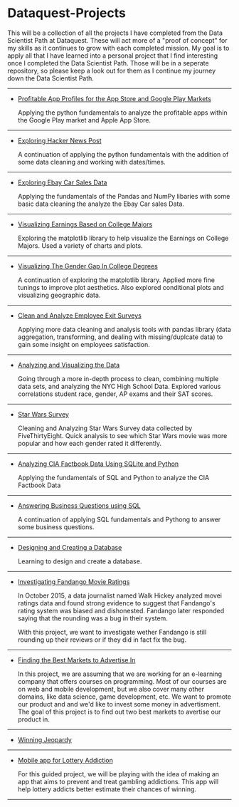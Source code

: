 # Dataquest-Projects
This will be a collection of all the projects I have completed from the Data Scientist Path at Dataquest. These will act more of a "proof of concept" for my skills as it continues to grow with each completed mission. My goal is to apply all that I have learned into a personal project that I find interesting once I completed the Data Scientist Path. Those will be in a seperate repository, so please keep a look out for them as I continue my journey down the Data Scientist Path.
____
* [Profitable App Profiles for the App Store and Google Play Markets](https://github.com/jcancheta92/Dataquest-Projects/blob/master/1_Profitable_Apps.ipynb)

    Applying the python fundamentals to analyze the profitable apps within the Google Play market and Apple App Store.
____
* [Exploring Hacker News Post](https://github.com/jcancheta92/Dataquest-Projects/blob/master/2_Exploring%20Hacker%20News%20Post.ipynb)

    A continuation of applying the python fundamentals with the addition of some data cleaning and working with dates/times.
____
* [Exploring Ebay Car Sales Data](https://github.com/jcancheta92/Dataquest-Projects/blob/master/3_Exploring%20Ebay%20Car%20Sales%20Data.ipynb)

   Applying the fundamentals of the Pandas and NumPy libaries with some basic data cleaning the analyze the Ebay Car sales Data.
____
* [Visualizing Earnings Based on College Majors](https://github.com/jcancheta92/Dataquest-Projects/blob/master/4_Visualizing%20Earnings%20Based%20on%20College%20Majors.ipynb)

   Exploring the matplotlib library to help visualize the Earnings on College Majors. Used a variety of charts and plots.
____
* [Visualizing The Gender Gap In College Degrees](https://github.com/jcancheta92/Dataquest-Projects/blob/master/5_Visualizing%20the%20Gender%20Gap%20in%20College%20Degrees.ipynb)

   A continuation of exploring the matplotlib library. Applied more fine tunings to improve plot aesthetics. Also explored conditional plots and visualizing geographic data.
____
* [Clean and Analyze Employee Exit Surveys](https://github.com/jcancheta92/Dataquest-Projects/blob/master/6_Clean%20and%20Analyze%20Employee%20Exist%20Surveys.ipynb)

   Applying more data cleaning and analysis tools with pandas library (data aggregation, transforming, and dealing with missing/duplcate data) to gain some insight on employees satisfaction.
____
* [Analyzing and Visualizing the Data](https://github.com/jcancheta92/Dataquest-Projects/blob/master/7_Analyzing%20NYC%20High%20School%20Data.ipynb)

   Going through a more in-depth process to clean, combining multiple data sets, and analyzing the NYC High School Data. Explored various correlations student race, gender, AP exams and their SAT scores.
____
* [Star Wars Survey](https://github.com/jcancheta92/Dataquest-Projects/blob/master/8_Star%20Wars%20Survey.ipynb)

   Cleaning and Analyzing Star Wars Survey data collected by FiveThirtyEight. Quick analysis to see which Star Wars movie was more popular and how each gender rated it differently.
____
* [Analyzing CIA Factbook Data Using SQLite and Python](https://github.com/jcancheta92/Dataquest-Projects/blob/master/11_Analyzing%20CIA%20Factbook%20Data.ipynb)

   Applying the fundamentals of SQL and Python to analyze the CIA Factbook Data
____
* [Answering Business Questions using SQL](https://github.com/jcancheta92/Dataquest-Projects/blob/master/12_Answering%20Business%20Questions%20using%20SQL.ipynb)

   A continuation of applying SQL fundamentals and Pythong to answer some business questions.
____
* [Designing and Creating a Database](https://github.com/jcancheta92/Dataquest-Projects/blob/master/13_Designing%20and%20Creating%20a%20Database.ipynb)

   Learning to design and create a database.
____
* [Investigating Fandango Movie Ratings](https://github.com/jcancheta92/Dataquest-Projects/blob/master/14_Investigating%20Fandango%20Movie%20Ratings.ipynb)

   In October 2015, a data journalist named Walk Hickey analyzed movei ratings data and found strong evidence to suggest that Fandango's rating system was biased and dishonested. Fandango later responded saying that the rounding was a bug in their system.

    With this project, we want to investigate wether Fandango is still rounding up their reviews or if they did in fact fix the bug.
____
* [Finding the Best Markets to Advertise In](https://github.com/jcancheta92/Dataquest-Projects/blob/master/15_Finding%20the%20Best%20Markets%20to%20Advertise%20In.ipynb)
   
    In this project, we are assuming that we are working for an e-learning company that offers courses on programming. Most of our  courses are on web and mobile development, but we also cover many other domains, like data science, game development, etc. We want to promote our product and and we'd like to invest some money in advertisment. The goal of this project is to find out two best markets to avertise our product in.
____
* [Winning Jeopardy](https://github.com/jcancheta92/Dataquest-Projects/blob/master/16_Winning%20Jeopardy.ipynb)

 
____
* [Mobile app for Lottery Addiction](https://github.com/jcancheta92/Dataquest-Projects/blob/master/17_Mobile%20App%20for%20Lottery%20Addiction.ipynb)

   For this guided project, we will be playing with the idea of making an app that aims to prevent and treat gambling addictions. This app will help lottery addicts better estimate their chances of winning.
____

